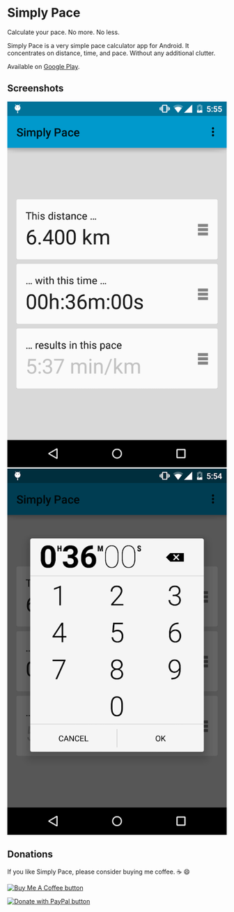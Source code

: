 # Simply Pace

Calculate your pace. No more. No less.

Simply Pace is a very simple pace calculator app for Android. It concentrates on distance, time, and pace. Without any additional clutter. 

Available on [Google Play](https://play.google.com/store/apps/details?id=com.marcospoerl.simplypace).

## Screenshots

![Main screenshot](/fastlane/metadata/android/en-US/images/phoneScreenshots/1-main.png?raw=true "Main screen")
![Time input screenshot](/fastlane/metadata/android/en-US/images/phoneScreenshots/2-time.png?raw=true "Time input")

## Donations

If you like Simply Pace, please consider buying me coffee. :coffee: :smile:

[![Buy Me A Coffee button](https://www.buymeacoffee.com/assets/img/custom_images/orange_img.png "Buy Me A Coffee")](https://www.buymeacoffee.com/marcospoerl)

[![Donate with PayPal button](https://www.paypalobjects.com/en_US/DK/i/btn/btn_donateCC_LG.gif "Donate with PayPal")](https://www.paypal.com/cgi-bin/webscr?cmd=_s-xclick&hosted_button_id=PZLRM75QLLXE4)
